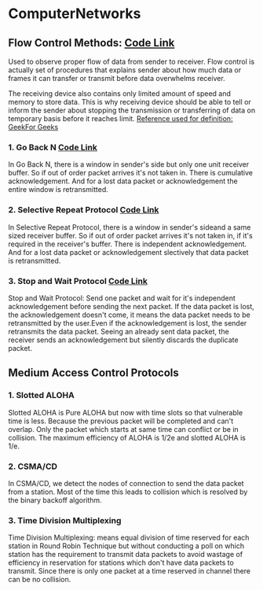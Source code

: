 # ComputerNetworks

## Flow Control Methods: [Code Link](https://github.com/SourajitaDewasi/ComputerNetworks/tree/main/Flow%20Control%20Methods)
Used to observe proper flow of data from sender to receiver.
Flow control is actually set of procedures that explains sender about how much data or frames it can transfer or transmit before data overwhelms receiver.

The receiving device also contains only limited amount of speed and memory to store data. This is why receiving device should be able to tell or inform the sender about stopping the transmission or transferring of data on temporary basis before it reaches limit. 
[Reference used for definition: GeekFor Geeks ](https://www.geeksforgeeks.org/flow-control-in-data-link-layer/)

### 1. Go Back N [Code Link](https://github.com/SourajitaDewasi/ComputerNetworks/blob/main/Flow%20Control%20Methods/GoBackN.cpp)
In Go Back N, there is a window in sender's side but only one unit receiver buffer. So if out of order packet 
arrives it's not taken in. There is cumulative acknowledgement. And for a lost data packet or acknowledgement 
the entire window is retransmitted. 

### 2. Selective Repeat Protocol [Code Link](https://github.com/SourajitaDewasi/ComputerNetworks/blob/main/Flow%20Control%20Methods/SelectiveRepeat.cpp)
In Selective Repeat Protocol, there is a window in sender's sideand a same sized receiver buffer.
So if out of order packet arrives it's not taken in, if it's required in the receiver's buffer. 
There is independent acknowledgement. And for a lost data packet or acknowledgement slectively that data 
packet is retransmitted.

### 3. Stop and Wait Protocol [Code Link](https://github.com/SourajitaDewasi/ComputerNetworks/blob/main/Flow%20Control%20Methods/StopWait.cpp)
Stop and Wait Protocol: Send one packet and wait for it's independent acknowledgement before sending
the next packet. If the data packet is lost, the acknowledgement doesn't come, it means the data packet
needs to be retransmitted by the user.Even if the acknowledgement is lost, the sender retransmits the 
data packet. Seeing an already sent data packet, the receiver sends an acknowledgement but silently 
discards the duplicate packet.

## Medium Access Control Protocols
### 1. Slotted ALOHA
Slotted ALOHA is Pure ALOHA but now with time slots so that vulnerable time is less. Because the previous
packet will be completed and can't overlap. Only the packet which starts at same time can conflict or be in 
collision. The maximum efficiency of ALOHA is 1/2e and slotted ALOHA is 1/e.

### 2. CSMA/CD
In CSMA/CD, we detect the nodes of connection to send the data packet from a station. Most of the time
this leads to collision which is resolved by the binary backoff algorithm.

### 3. Time Division Multiplexing
Time Division Multiplexing: means equal division of time reserved for each station in
Round Robin Technique but without conducting a poll on which station has the requirement to transmit 
data packets to avoid wastage of efficiency in reservation for stations which don't have data packets
to transmit. Since there is only one packet at a time reserved in channel there can be no collision.
